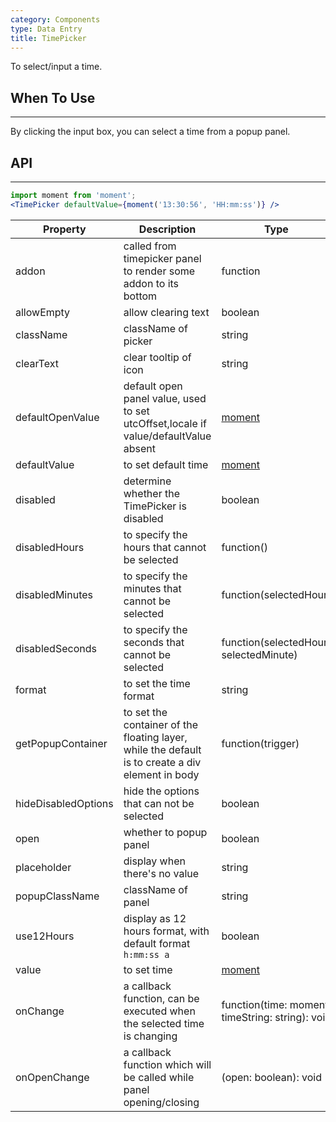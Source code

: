 ```yaml
---
category: Components
type: Data Entry
title: TimePicker
---
```


To select/input a time.

## When To Use

* * *

By clicking the input box, you can select a time from a popup panel.

## API

* * *

```jsx
import moment from 'moment';
<TimePicker defaultValue={moment('13:30:56', 'HH:mm:ss')} />
```

| Property | Description | Type | Default |
| -------- | ----------- | ---- | ------- |
| addon | called from timepicker panel to render some addon to its bottom | function | - |
| allowEmpty | allow clearing text | boolean | true |
| className | className of picker | string | '' |
| clearText | clear tooltip of icon | string | clear |
| defaultOpenValue | default open panel value, used to set utcOffset,locale if value/defaultValue absent | [moment](http://momentjs.com/) | moment() |
| defaultValue | to set default time | [moment](http://momentjs.com/) | - |
| disabled | determine whether the TimePicker is disabled | boolean | false |
| disabledHours | to specify the hours that cannot be selected | function() | - |
| disabledMinutes | to specify the minutes that cannot be selected | function(selectedHour) | - |
| disabledSeconds | to specify the seconds that cannot be selected | function(selectedHour, selectedMinute) | - |
| format | to set the time format | string | "HH:mm:ss" |
| getPopupContainer | to set the container of the floating layer, while the default is to create a div element in body | function(trigger) | - |
| hideDisabledOptions | hide the options that can not be selected | boolean | false |
| open | whether to popup panel | boolean | false |
| placeholder | display when there's no value | string | "Select a time" |
| popupClassName | className of panel | string | '' |
| use12Hours | display as 12 hours format, with default format `h:mm:ss a` | boolean | false |
| value | to set time | [moment](http://momentjs.com/) | - |
| onChange | a callback function, can be executed when the selected time is changing | function(time: moment, timeString: string): void | - |
| onOpenChange | a callback function which will be called while panel opening/closing | (open: boolean): void | - |

<style>.code-box-demo .ant-time-picker { margin: 0 8px 12px 0; }</style>
